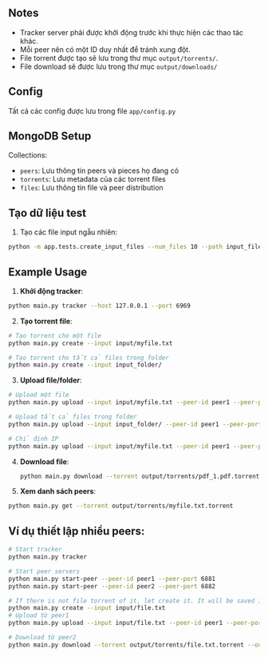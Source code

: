 ## Notes
- Tracker server phải được khởi động trước khi thực hiện các thao tác khác.
- Mỗi peer nên có một ID duy nhất để tránh xung đột.
- File torrent được tạo sẽ lưu trong thư mục `output/torrents/`.
- File download sẽ được lưu trong thư mục `output/downloads/`

## Config
Tất cả các config được lưu trong file `app/config.py`

## MongoDB Setup
Collections:
- `peers`: Lưu thông tin peers và pieces họ đang có
- `torrents`: Lưu metadata của các torrent files
- `files`: Lưu thông tin file và peer distribution

## Tạo dữ liệu test

1. Tạo các file input ngẫu nhiên:
```bash
python -m app.tests.create_input_files --num_files 10 --path input_files
```

<!-- 2. Tạo test data cho peer và lưu vào database:
```bash
# Sử dụng IP mặc định (Config.TRACKER_HOST)
python -m app.tests.create_test_data --peer-id peer_1 --input-dir input_files --port 6881

# Hoặc chỉ định IP cụ thể
python -m app.tests.create_test_data --peer-id peer_1 --input-dir input_files --port 6881 --ip 127.0.0.1
```

Ví dụ tạo test data cho nhiều peers:
```bash
python -m app.tests.create_test_data --peer-id peer_1 --input-dir input_peer_1 --port 6881
python -m app.tests.create_test_data --peer-id peer_2 --input-dir input_peer_2 --port 6882
python -m app.tests.create_test_data --peer-id peer_3 --input-dir input_peer_3 --port 6883
``` -->



## Example Usage

1. **Khởi động tracker**:
```bash
python main.py tracker --host 127.0.0.1 --port 6969
```

2. **Tạo torrent file**:
```bash
# Tạo torrent cho một file
python main.py create --input input/myfile.txt

# Tạo torrent cho tất cả files trong folder
python main.py create --input input_folder/
```

3. **Upload file/folder**:
```bash
# Upload một file
python main.py upload --input input/myfile.txt --peer-id peer1 --peer-port 6881

# Upload tất cả files trong folder
python main.py upload --input input_folder/ --peer-id peer1 --peer-port 6881

# Chỉ định IP
python main.py upload --input input/myfile.txt --peer-id peer1 --peer-port 6881 --peer-host 127.0.0.1
```

4. **Download file**:
   ```bash
   python main.py download --torrent output/torrents/pdf_1.pdf.torrent --output output/downloads/pdf_1.pdf --peer-id peer_2 --peer-port 6882
   ```

5. **Xem danh sách peers**:
```bash
python main.py get --torrent output/torrents/myfile.txt.torrent
```

## Ví dụ thiết lập nhiều peers:
```bash
# Start tracker
python main.py tracker

# Start peer servers
python main.py start-peer --peer-id peer1 --peer-port 6881
python main.py start-peer --peer-id peer2 --peer-port 6882

# If there is not file torrent of it, let create it. It will be saved in output/torrents/
python main.py create --input input/file.txt
# Upload từ peer1
python main.py upload --input input/file.txt --peer-id peer1 --peer-port 6881

# Download từ peer2 
python main.py download --torrent output/torrents/file.txt.torrent --output output/downloads/file.txt --peer-id peer2 --peer-port 6882
```


